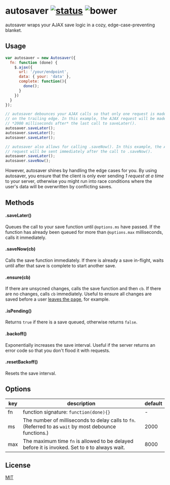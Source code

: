 autosaver [![status]](https://circleci.com/gh/dobtco/autosaver/tree/master) ![bower]
====

autosaver wraps your AJAX save logic in a cozy, edge-case-preventing blanket.

## Usage

```js
var autosaver = new Autosaver({
  fn: function (done) {
    $.ajax({
      url: '/your/endpoint',
      data: { your: 'data' },
      complete: function(){
        done();
      }
    })
  }
});

// autosaver debounces your AJAX calls so that only one request is made 
// on the trailing edge. In this example, the AJAX request will be made 
// *2000 milliseconds after* the last call to saveLater().
autosaver.saveLater();
autosaver.saveLater();
autosaver.saveLater();

// autosaver also allows for calling .saveNow(). In this example, the AJAX 
// request will be sent immediately after the call to .saveNow().
autosaver.saveLater();
autosaver.saveNow();
```

However, autosaver shines by handling the edge cases for you. By using autosaver, you ensure that the client is only ever sending *1 request at a time* to your server, otherwise you might run into race conditions where the user's data will be overwritten by conflicting saves.

## Methods

#### .saveLater()

Queues the call to your save function until `@options.ms` have passed. If the function has already been queued for more than `@options.max` milliseconds, calls it immediately.

#### .saveNow(cb)

Calls the save function immediately. If there is already a save in-flight, waits until after that save is complete to start another save.

#### .ensure(cb)

If there are unsycned changes, calls the save function and then `cb`. If there are no changes, calls `cb` immediately. Useful to ensure all changes are saved before a user [leaves the page](http://blog.dobt.co/2015/04/01/beforeunload-js/), for example.

#### .isPending()

Returns `true` if there is a save queued, otherwise returns `false`.

#### .backoff()

Exponentially increases the save interval. Useful if the server returns an error code so that you don't flood it with requests.

#### .resetBackoff()

Resets the save interval.

## Options

| key | description | default |
| --- | --- | --- |
| fn | function signature: `function(done){}` | - |
| ms | The number of milliseconds to delay calls to `fn`. (Referred to as `wait` by most debounce functions.) | 2000 |
| max | The maximum time `fn` is allowed to be delayed before it is invoked. Set to `0` to always wait. | 8000 |

[status]: https://circleci-badges.herokuapp.com/dobtco/autosaver/98b9e34ac31737f706d16fb0b06b67ff28df5c18
[bower]: https://img.shields.io/bower/v/autosaver.svg

## License

[MIT](http://dobtco.mit-license.org/)
